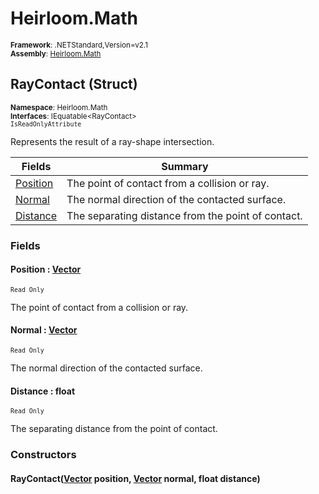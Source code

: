 # Heirloom.Math

<small>**Framework**: .NETStandard,Version=v2.1</small>  
<small>**Assembly**: [Heirloom.Math](../Heirloom.Math/Heirloom.Math.md)</small>  

## RayContact (Struct)
<small>**Namespace**: Heirloom.Math</small>  
<small>**Interfaces**: IEquatable\<RayContact></small>  
<small>`IsReadOnlyAttribute`</small>

Represents the result of a ray-shape intersection.

| Fields                   | Summary                                            |
|--------------------------|----------------------------------------------------|
| [Position](#POSF46C3C91) | The point of contact from a collision or ray.      |
| [Normal](#NOR300902F)    | The normal direction of the contacted surface.     |
| [Distance](#DIS3A367EAF) | The separating distance from the point of contact. |

### Fields

#### <a name="POSF46C3C91"></a>Position : [Vector](Heirloom.Math.Vector.md)
<small>`Read Only`</small>

The point of contact from a collision or ray.

#### <a name="NOR300902F"></a>Normal : [Vector](Heirloom.Math.Vector.md)
<small>`Read Only`</small>

The normal direction of the contacted surface.

#### <a name="DIS3A367EAF"></a>Distance : float
<small>`Read Only`</small>

The separating distance from the point of contact.

### Constructors

#### RayContact([Vector](Heirloom.Math.Vector.md) position, [Vector](Heirloom.Math.Vector.md) normal, float distance)

